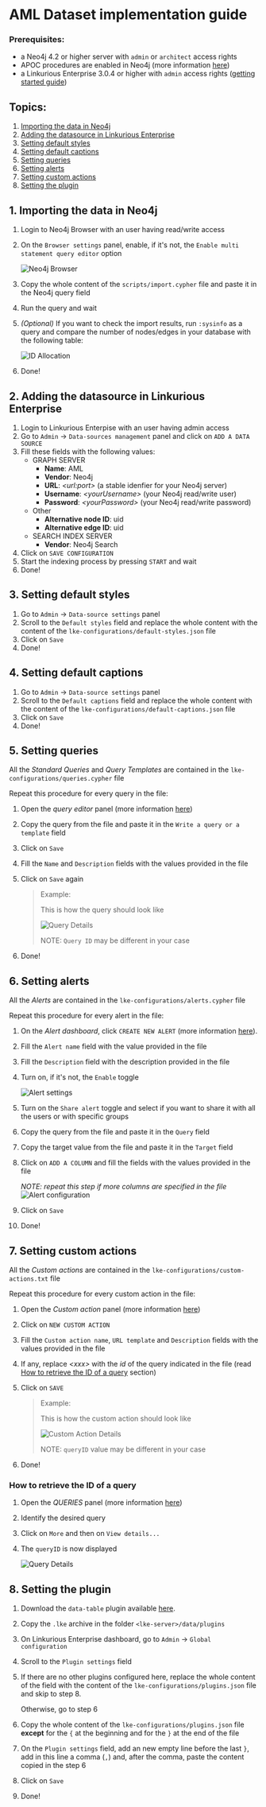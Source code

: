 # AML Dataset implementation guide

### Prerequisites: 
- a  Neo4j 4.2 or higher server with `admin` or `architect` access rights
- APOC procedures are enabled in Neo4j (more information [here](https://neo4j.com/labs/apoc/))
- a Linkurious Enterprise 3.0.4 or higher with `admin` access rights ([getting started guide](https://doc.linkurio.us/admin-manual/latest/getting-started/))

## Topics:
1. [Importing the data in Neo4j](#1-importing-the-data-in-neo4j)
2. [Adding the datasource in Linkurious Enterprise](#2-adding-the-datasource-in-linkurious-enterprise)
3. [Setting default styles](#3-setting-default-styles)
4. [Setting default captions](#4-setting-default-captions)
5. [Setting queries](#5-setting-queries)
6. [Setting alerts](#6-setting-alerts)
7. [Setting custom actions](#7-setting-custom-actions)
8. [Setting the plugin](#8-setting-the-plugin)

## 1. Importing the data in Neo4j
1. Login to Neo4j Browser with an user having read/write access
2. On the `Browser settings` panel, enable, if it's not, the `Enable multi statement query editor` option

   ![Neo4j Browser](assets/img/IMG_01.png)
3. Copy the whole content of the `scripts/import.cypher` file and paste it in the Neo4j query field
4. Run the query and wait
5. *(Optional)* If you want to check the import results, run `:sysinfo` as a query and compare the number of nodes/edges in your database with the following table:

   ![ID Allocation](assets/img/IMG_02.png)
6. Done!

## 2. Adding the datasource in Linkurious Enterprise
1. Login to Linkurious Enterpise with an user having admin access
2. Go to `Admin` -> `Data-sources management` panel and click on `ADD A DATA SOURCE`
3. Fill these fields with the following values:
    - GRAPH SERVER
        - **Name**: AML
        - **Vendor**: Neo4j
        - **URL**: *\<url:port>* (a stable idenfier for your Neo4j server)
        - **Username**: *\<yourUsername\>* (your Neo4j read/write user)
        - **Password**: *\<yourPassword\>* (your Neo4j read/write password)
    - Other
        - **Alternative node ID**: uid
        - **Alternative edge ID**: uid
    - SEARCH INDEX SERVER
        - **Vendor**: Neo4j Search
4. Click on `SAVE CONFIGURATION`
5. Start the indexing process by pressing `START` and wait
6. Done!

## 3. Setting default styles
1. Go to `Admin` -> `Data-source settings` panel
2. Scroll to the `Default styles` field and replace the whole content with the content of the `lke-configurations/default-styles.json` file
3. Click on `Save`
4. Done!

## 4. Setting default captions
1. Go to `Admin` -> `Data-source settings` panel
2. Scroll to the `Default captions` field and replace the whole content with the content of the `lke-configurations/default-captions.json` file
3. Click on `Save`
4. Done!

## 5. Setting queries
All the *Standard Queries* and *Query Templates* are contained in the `lke-configurations/queries.cypher` file

Repeat this procedure for every query in the file:
1. Open the *query editor* panel (more information [here](https://doc.linkurio.us/user-manual/latest/query-templates/#managing-queries-and-templates))
2. Copy the query from the file and paste it in the `Write a query or a template` field
3. Click on `Save`
4. Fill the `Name` and `Description` fields with the values provided in the file
5. Click on `Save` again
   
   > Example:
   >
   > This is how the query should look like
   > 
   > ![Query Details](assets/img/IMG_03.png)
   > 
   > NOTE: `Query ID` may be different in your case
6. Done!

## 6. Setting alerts
All the *Alerts* are contained in the `lke-configurations/alerts.cypher` file

Repeat this procedure for every alert in the file:
1. On the *Alert dashboard*, click `CREATE NEW ALERT` (more information [here](https://doc.linkurio.us/user-manual/latest/alert-dashboard/)).
2. Fill the `Alert name` field with the value provided in the file
3. Fill the `Description` field with the description provided in the file
4. Turn on, if it's not, the `Enable` toggle
   
   ![Alert settings](assets/img/IMG_05.png)
5. Turn on the `Share alert` toggle and select if you want to share it with all the users or with specific groups
6. Copy the query from the file and paste it in the `Query` field
7. Copy the target value from the file and paste it in the `Target` field
8. Click on `ADD A COLUMN` and fill the fields with the values provided in the file

   *NOTE: repeat this step if more columns are specified in the file*
![Alert configuration](assets/img/IMG_04.png)
9. Click on `Save` 
10. Done!

## 7. Setting custom actions
All the *Custom actions* are contained in the `lke-configurations/custom-actions.txt` file

Repeat this procedure for every custom action in the file:
1. Open the *Custom action* panel (more information [here](https://doc.linkurio.us/user-manual/2.9.1/custom-actions/#managing-custom-actions))
2. Click on `NEW CUSTOM ACTION`
3. Fill the `Custom action name`, `URL template` and `Description` fields with the values provided in the file
4. If any, replace *\<xxx\>* with the *id* of the query indicated in the file (read [How to retrieve the ID of a query](#how-to-retrieve-the-id-of-a-query) section)
5. Click on `SAVE`
   
   > Example:
   >
   > This is how the custom action should look like
   > 
   > ![Custom Action Details](assets/img/IMG_06.png)
   > 
   > NOTE: `queryID` value may be different in your case
6. Done!

### How to retrieve the ID of a query ##
1. Open the *QUERIES* panel (more information [here](https://doc.linkurio.us/user-manual/latest/query-templates/#managing-queries-and-templates))
2. Identify the desired query
3. Click on `More` and then on `View details...`
4. The `queryID` is now displayed

   ![Query Details](assets/img/IMG_07.png)

## 8. Setting the plugin
1. Download the `data-table` plugin available [here](https://github.com/Linkurious/lke-plugin-data-table).
2. Copy the `.lke` archive in the folder `<lke-server>/data/plugins`
3. On Linkurious Enterprise dashboard, go to `Admin` -> `Global configuration`
4. Scroll to the `Plugin settings` field
5. If there are no other plugins configured here, replace the whole content of the field with the content of the `lke-configurations/plugins.json` file and skip to step 8.

   Otherwise, go to step 6

6. Copy the whole content of the `lke-configurations/plugins.json` file **except** for the `{` at the beginning and for the `}` at the end of the file
7. On the `Plugin settings` field, add an new empty line before the last `}`, add in this line a comma (`,`) and, after the comma, paste the content copied in the step 6
8. Click on `Save`
9. Done!